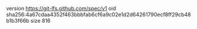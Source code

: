 version https://git-lfs.github.com/spec/v1
oid sha256:4a67cdaa4352f463bbbfab6cf6a9c02e1d2d64261790ecf8ff29cb48b1b3f66b
size 816
